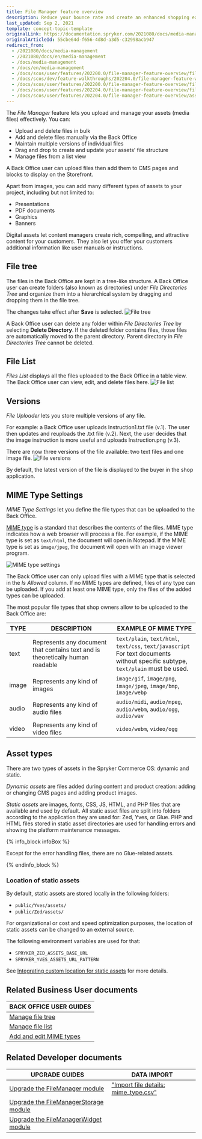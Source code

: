 ```yaml
---
title: File Manager feature overview
description: Reduce your bounce rate and create an enhanced shopping experience by providing impactful visuals while maintaining fast response times.
last_updated: Sep 2, 2021
template: concept-topic-template
originalLink: https://documentation.spryker.com/2021080/docs/media-management
originalArticleId: 55cbe64d-f656-4d8d-a3d5-c32998acb947
redirect_from:
  - /2021080/docs/media-management
  - /2021080/docs/en/media-management
  - /docs/media-management
  - /docs/en/media-management
  - /docs/scos/user/features/202200.0/file-manager-feature-overview/file-manager-feature-overview.html
  - /docs/scos/dev/feature-walkthroughs/202204.0/file-manager-feature-walkthrough.html
  - /docs/scos/user/features/202200.0/file-manager-feature-overview/file-uploader.html  
  - /docs/scos/user/features/202204.0/file-manager-feature-overview/file-uploader.html
  - /docs/scos/user/features/202204.0/file-manager-feature-overview/asset-management.html   
---
```


The *File Manager* feature lets you upload and manage your assets (media files) effectively. You can:
* Upload and delete files in bulk
* Add and delete files manually via the Back Office
* Maintain multiple versions of individual files
* Drag and drop to create and update your assets’ file structure
* Manage files from a list view

A Back Office user can upload files then add them to CMS pages and blocks to display on the Storefront.

Apart from images, you can add many different types of assets to your project, including but not limited to:
* Presentations
* PDF documents
* Graphics
* Banners

Digital assets let content managers create rich, compelling, and attractive content for your customers. They also let you offer your customers additional information like user manuals or instructions.

## File tree

The files in the Back Office are kept in a tree-like structure. A Back Office user can create folders (also known as directories) under *File Directories Tree* and organize them into a hierarchical system by dragging and dropping them in the file tree.

The changes take effect after **Save** is selected.
![File tree](https://spryker.s3.eu-central-1.amazonaws.com/docs/pbc/all/digital-asset-management/pbc-file-tree.png)

A Back Office user can delete any folder within *File Directories Tree* by selecting **Delete Directory**. If the deleted folder contains files, those files are automatically moved to the parent directory. Parent directory in *File Directories Tree* cannot be deleted.

## File List

*Files List* displays all the files uploaded to the Back Office in a table view. The Back Office user can view, edit, and delete files here.
![File list](https://spryker.s3.eu-central-1.amazonaws.com/docs/Features/Media+Management/File+Uploader/File+Uploader+Feature+Overview/file-list.png)


## Versions

*File Uploader* lets you store multiple versions of any file.

For example: a Back Office user uploads Instruction1.txt file (v.1). The user then updates and reuploads the .txt file (v.2). Next, the user decides that the image instruction is more useful and uploads Instruction.png (v.3).

There are now three versions of the file available: two text files and one image file.
![File versions](https://spryker.s3.eu-central-1.amazonaws.com/docs/Features/Media+Management/File+Uploader/File+Uploader+Feature+Overview/file-versions.png)

By default, the latest version of the file is displayed to the buyer in the shop application.

## MIME Type Settings

*MIME Type Settings* let you define the file types that can be uploaded to the Back Office.


[MIME type](https://en.wikipedia.org/wiki/Media_type) is a standard that describes the contents of the files. MIME type indicates how a web browser will process a file. For example, if the MIME type is set as `text/html`, the document will open in Notepad. If the MIME type is set as `image/jpeg`, the document will open with an image viewer program.

![MIME type settings](https://spryker.s3.eu-central-1.amazonaws.com/docs/Features/Media+Management/File+Uploader/File+Uploader+Feature+Overview/mime-type-settings.png)

The Back Office user can only upload files with a MIME type that is selected in the *Is Allowed* column. If no MIME types are defined, files of any type can be uploaded. If you add at least one MIME type, only the files of the added types can be uploaded.

The most popular file types that shop owners allow to be uploaded to the Back Office are:

| TYPE | DESCRIPTION | EXAMPLE OF MIME TYPE |
| --- | --- | --- |
| text | Represents any document that contains text and is theoretically human readable | `text/plain`, `text/html`, `text/css`, `text/javascript`<br>For text documents without specific subtype, `text/plain` must be used.|
|image | Represents any kind of images | `image/gif`, `image/png`, `image/jpeg`, `image/bmp`, `image/webp` |
| audio | Represents any kind of audio files | `audio/midi`, `audio/mpeg`, `audio/webm`, `audio/ogg`, `audio/wav` |
| video | Represents any kind of video files | `video/webm`, `video/ogg` |


## Asset types

There are two types of assets in the Spryker Commerce OS: dynamic and static.

*Dynamic assets* are files added during content and product creation: adding or changing CMS pages and adding product images.

*Static assets* are images, fonts, CSS, JS, HTML, and PHP files that are available and used by default. All static asset files are split into folders according to the application they are used for: Zed, Yves, or Glue. PHP and HTML files stored in static asset directories are used for handling errors and showing the platform maintenance messages.

{% info_block infoBox %}

Except for the error handling files, there are no Glue-related assets.

{% endinfo_block %}

### Location of static assets

By default, static assets are stored locally in the following folders:

* `public/Yves/assets/`
* `public/Zed/assets/`

For organizational or cost and speed optimization purposes, the location of static assets can be changed to an external source.

The following environment variables are used for that:

* `SPRYKER_ZED_ASSETS_BASE_URL`
* `SPRYKER_YVES_ASSETS_URL_PATTERN`

See [Integrating custom location for static assets](/docs/dg/dev/integrate-and-configure/integrating-custom-location-for-static-assets.html) for more details.

## Related Business User documents

|BACK OFFICE USER GUIDES|
|---|
| [Manage file tree](/docs/pbc/all/content-management-system/{{page.version}}/base-shop/manage-in-the-back-office/manage-file-tree.html)   |
| [Manage file list](/docs/pbc/all/content-management-system/{{page.version}}/base-shop/manage-in-the-back-office/manage-file-list.html) |
| [Add and edit MIME types](/docs/pbc/all/content-management-system/{{page.version}}/base-shop/manage-in-the-back-office/add-and-edit-mime-types.html) |

## Related Developer documents

| UPGRADE GUIDES| DATA IMPORT	|
| - | - |
| [Upgrade the FileManager module](/docs/pbc/all/content-management-system/{{page.version}}/base-shop/install-and-upgrade/upgrade-modules/upgrade-the-filemanager-module.html) | ["Import file details: mime_type.csv"](/docs/pbc/all/content-management-system/{{page.version}}/base-shop/import-and-export-data/import-file-details-mime-type.csv.html) |
| [Upgrade the FileManagerStorage module](/docs/pbc/all/content-management-system/{{page.version}}/base-shop/install-and-upgrade/upgrade-modules/upgrade-the-filemanagerstorage-module.html) | |
| [Upgrade the FileManagerWidget module](/docs/pbc/all/content-management-system/{{page.version}}/base-shop/install-and-upgrade/upgrade-modules/upgrade-the-filemanagerwidget-module.html) | |
